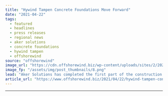 ```yaml
---
title: "Hywind Tampen Concrete Foundations Move Forward"
date: "2021-04-22"
tags: 
  - featured
  - headlines
  - press releases
  - regional news
  - aker solutions
  - concrete foundations
  - hywind tampen
  - offshorewind
source: "offshorewind"
image_url: "https://cdn.offshorewind.biz/wp-content/uploads/sites/2/2021/04/22095004/hyw-1.png"
image_fp: "/assets/img/post_thumbnails/8.png"
lead: "Aker Solutions has completed the first part of the construction of concrete foundations for"
article_url: "https://www.offshorewind.biz/2021/04/22/hywind-tampen-concrete-foundations-move-forward/"
---
```


---

